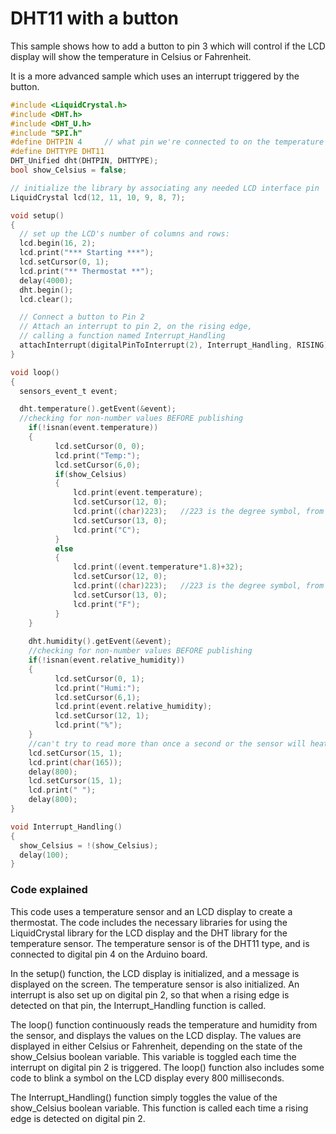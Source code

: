 # DHT11 with a button

This sample shows how to add a button to pin 3 which will control if the LCD display will show the temperature in Celsius or Fahrenheit.

It is a more advanced sample which uses an interrupt triggered by the button.

```c
#include <LiquidCrystal.h>  
#include <DHT.h>
#include <DHT_U.h>
#include "SPI.h"
#define DHTPIN 4     // what pin we're connected to on the temperature sensor
#define DHTTYPE DHT11
DHT_Unified dht(DHTPIN, DHTTYPE);
bool show_Celsius = false;

// initialize the library by associating any needed LCD interface pin
LiquidCrystal lcd(12, 11, 10, 9, 8, 7);

void setup() 
{
  // set up the LCD's number of columns and rows:
  lcd.begin(16, 2);
  lcd.print("*** Starting ***");
  lcd.setCursor(0, 1);
  lcd.print("** Thermostat **");
  delay(4000);
  dht.begin();
  lcd.clear();

  // Connect a button to Pin 2
  // Attach an interrupt to pin 2, on the rising edge, 
  // calling a function named Interrupt_Handling 
  attachInterrupt(digitalPinToInterrupt(2), Interrupt_Handling, RISING);
}

void loop() 
{
  sensors_event_t event;  

  dht.temperature().getEvent(&event); 
  //checking for non-number values BEFORE publishing 
    if(!isnan(event.temperature))
    {
          lcd.setCursor(0, 0);
          lcd.print("Temp:");
          lcd.setCursor(6,0);
          if(show_Celsius)
          {
              lcd.print(event.temperature);
              lcd.setCursor(12, 0);
              lcd.print((char)223);   //223 is the degree symbol, from the ASCII table
              lcd.setCursor(13, 0);
              lcd.print("C");
          }
          else
          {
              lcd.print((event.temperature*1.8)+32);
              lcd.setCursor(12, 0);
              lcd.print((char)223);   //223 is the degree symbol, from the ASCII table
              lcd.setCursor(13, 0);
              lcd.print("F");
          }
    }
    
    dht.humidity().getEvent(&event);
    //checking for non-number values BEFORE publishing
    if(!isnan(event.relative_humidity))
    {
          lcd.setCursor(0, 1);
          lcd.print("Humi:");
          lcd.setCursor(6,1);
          lcd.print(event.relative_humidity);
          lcd.setCursor(12, 1);
          lcd.print("%");
    }
    //can't try to read more than once a second or the sensor will heat up
    lcd.setCursor(15, 1);
    lcd.print(char(165));
    delay(800);
    lcd.setCursor(15, 1);
    lcd.print(" ");
    delay(800);
}

void Interrupt_Handling()
{
  show_Celsius = !(show_Celsius);
  delay(100);
}

```

### Code explained

This code uses a temperature sensor and an LCD display to create a thermostat. The code includes the necessary libraries for using the LiquidCrystal library for the LCD display and the DHT library for the temperature sensor. The temperature sensor is of the DHT11 type, and is connected to digital pin 4 on the Arduino board.

In the setup() function, the LCD display is initialized, and a message is displayed on the screen. The temperature sensor is also initialized. An interrupt is also set up on digital pin 2, so that when a rising edge is detected on that pin, the Interrupt_Handling function is called.

The loop() function continuously reads the temperature and humidity from the sensor, and displays the values on the LCD display. The values are displayed in either Celsius or Fahrenheit, depending on the state of the show_Celsius boolean variable. This variable is toggled each time the interrupt on digital pin 2 is triggered. The loop() function also includes some code to blink a symbol on the LCD display every 800 milliseconds.

The Interrupt_Handling() function simply toggles the value of the show_Celsius boolean variable. This function is called each time a rising edge is detected on digital pin 2.
